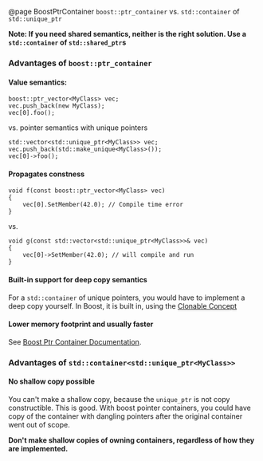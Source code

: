 @page BoostPtrContainer `boost::ptr_container` vs. `std::container` of `std::unique_ptr`

**Note: If you need shared semantics, neither is the right solution. Use a
`std::container` of `std::shared_ptr`s**

### Advantages of `boost::ptr_container`

#### Value semantics:

```
boost::ptr_vector<MyClass> vec;
vec.push_back(new MyClass);
vec[0].foo();
```

vs. pointer semantics with unique pointers

```
std::vector<std::unique_ptr<MyClass>> vec;
vec.push_back(std::make_unique<MyClass>());
vec[0]->foo();
```

#### Propagates constness

```
void f(const boost::ptr_vector<MyClass> vec)
{
    vec[0].SetMember(42.0); // Compile time error
}
```

vs.

```
void g(const std::vector<std::unique_ptr<MyClass>>& vec)
{
    vec[0]->SetMember(42.0); // will compile and run
}
```

#### Built-in support for deep copy semantics

For a `std::container` of unique pointers, you would have to implement a deep
copy yourself. In Boost, it is built in, using the
[Clonable Concept](http://www.boost.org/doc/libs/1_61_0/libs/ptr_container/doc/reference.html#the-clonable-concept)

#### Lower memory footprint and usually faster

See [Boost Ptr Container Documentation](http://www.boost.org/doc/libs/1_61_0/libs/ptr_container/doc/ptr_container.html#motivation).

### Advantages of `std::container<std::unique_ptr<MyClass>>`

#### No shallow copy possible

You can't make a shallow copy, because the `unique_ptr` is not copy
constructible. This is good. With boost pointer containers, you could have copy
of the container with dangling pointers after the original container went out
of scope.

**Don't make shallow copies of owning containers, regardless of how they are
implemented.**
